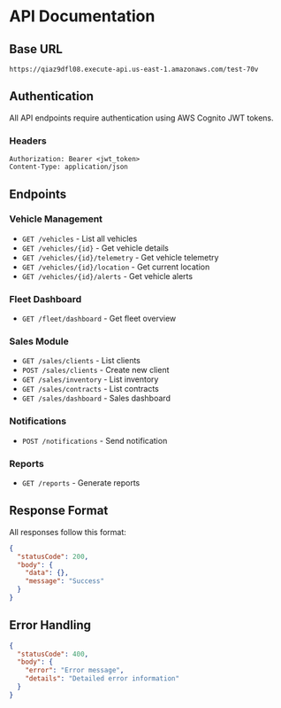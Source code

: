 # API Documentation

## Base URL
```
https://qiaz9dfl08.execute-api.us-east-1.amazonaws.com/test-70v
```

## Authentication
All API endpoints require authentication using AWS Cognito JWT tokens.

### Headers
```
Authorization: Bearer <jwt_token>
Content-Type: application/json
```

## Endpoints

### Vehicle Management
- `GET /vehicles` - List all vehicles
- `GET /vehicles/{id}` - Get vehicle details
- `GET /vehicles/{id}/telemetry` - Get vehicle telemetry
- `GET /vehicles/{id}/location` - Get current location
- `GET /vehicles/{id}/alerts` - Get vehicle alerts

### Fleet Dashboard
- `GET /fleet/dashboard` - Get fleet overview

### Sales Module
- `GET /sales/clients` - List clients
- `POST /sales/clients` - Create new client
- `GET /sales/inventory` - List inventory
- `GET /sales/contracts` - List contracts
- `GET /sales/dashboard` - Sales dashboard

### Notifications
- `POST /notifications` - Send notification

### Reports
- `GET /reports` - Generate reports

## Response Format
All responses follow this format:
```json
{
  "statusCode": 200,
  "body": {
    "data": {},
    "message": "Success"
  }
}
```

## Error Handling
```json
{
  "statusCode": 400,
  "body": {
    "error": "Error message",
    "details": "Detailed error information"
  }
}
```

